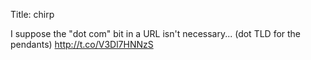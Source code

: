Title: chirp

I suppose the "dot com" bit in a URL isn't necessary... (dot TLD for the pendants) <a href="http://t.co/V3Dl7HNNzS">http://t.co/V3Dl7HNNzS</a>
